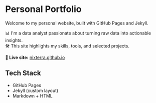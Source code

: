 # Personal Portfolio
Welcome to my personal website, built with GitHub Pages and Jekyll.

📊 I'm a data analyst passionate about turning raw data into actionable insights.  
🛠️ This site highlights my skills, tools, and selected projects.

**🔗 Live site:** [nixterra.github.io](https://nixterra.github.io)

## Tech Stack
- GitHub Pages
- Jekyll (custom layout)
- Markdown + HTML
